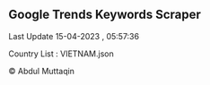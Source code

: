 

## Google Trends Keywords Scraper 
 
Last Update 15-04-2023 , 05:57:36

Country List :
VIETNAM.json



© Abdul Muttaqin 
